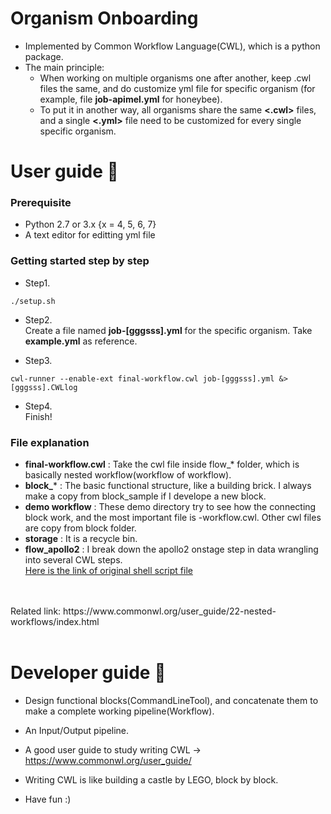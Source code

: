 # Organism Onboarding 
- Implemented by Common Workflow Language(CWL), which is a python package.
- The main principle: 
  - When working on multiple organisms one after another, keep .cwl files the same, and do customize yml file for specific organism (for example, file **job-apimel.yml** for honeybee).
  - To put it in another way, all organisms share the same **<.cwl>** files, and a single **<.yml>** file need to be customized for every single specific organism.
  

# User guide :metal:

### Prerequisite
- Python 2.7 or 3.x {x = 4, 5, 6, 7}
- A text editor for editting yml file

### Getting started step by step
- Step1. 
```
./setup.sh
```

- Step2.  
Create a file named **job-[gggsss].yml** for the specific organism. Take **example.yml** as reference.  

- Step3.  
```
cwl-runner --enable-ext final-workflow.cwl job-[gggsss].yml &> [gggsss].CWLlog
```

- Step4.  
Finish!


### File explanation
- **final-workflow.cwl** : Take the cwl file inside flow_* folder, which is basically nested workflow(workflow of workflow).
- **block_*** : The basic functional structure, like a building brick. I always make a copy from block_sample if I develope a new block. 
- **demo workflow** : These demo directory try to see how the connecting block work, and the most important file is -workflow.cwl. Other cwl files are copy from block folder.
- **storage** : It is a recycle bin.  
- **flow_apollo2** : I break down the apollo2 onstage step in data wrangling into several CWL steps.   
[Here is the link of original shell script file](https://gitlab.com/i5k_Workspace/apollo2_data_build_scripts/blob/master/build_apollo2_flatfiles.sh)
<br>
<br>
Related link: https://www.commonwl.org/user_guide/22-nested-workflows/index.html
<br>
<br>

# Developer guide :rocket:
- Design functional blocks(CommandLineTool), and concatenate them to make a complete working pipeline(Workflow).  

- An Input/Output pipeline.  

- A good user guide to study writing CWL ->  
https://www.commonwl.org/user_guide/

- Writing CWL is like building a castle by LEGO, block by block.  

- Have fun :)
